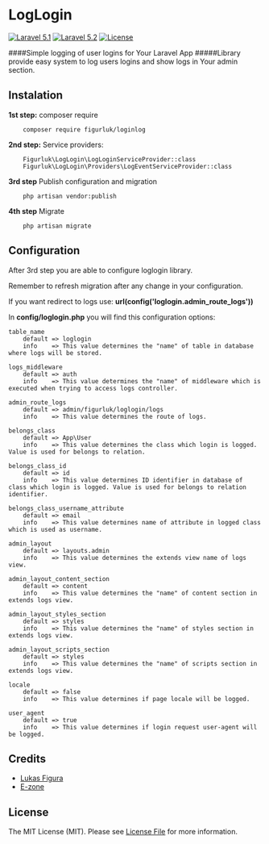 # LogLogin

<p>
<a href="http://laravel.com"><img src="https://camo.githubusercontent.com/b39775ee51ff26f09a54df240ba8b013ceec340c/68747470733a2f2f696d672e736869656c64732e696f2f62616467652f4c61726176656c2d352e312d6f72616e67652e7376673f7374796c653d666c61742d737175617265" alt="Laravel 5.1" data-canonical-src="https://img.shields.io/badge/Laravel-5.1-orange.svg?style=flat-square" style="max-width:100%;"></a>
<a href="http://laravel.com"><img src="https://camo.githubusercontent.com/bc2eee937a689297a19a2db59b798c2b24b5321c/68747470733a2f2f696d672e736869656c64732e696f2f62616467652f4c61726176656c2d352e322d6f72616e67652e7376673f7374796c653d666c61742d737175617265" alt="Laravel 5.2" data-canonical-src="https://img.shields.io/badge/Laravel-5.2-orange.svg?style=flat-square" style="max-width:100%;"></a>
<a href="https://raw.githubusercontent.com/figurluk/loglogin/master/LICENSE"><img src="https://img.shields.io/badge/license-MIT-blue.svg?style=flat-square" alt="License" style="max-width:100%;"></a>
</p>

####Simple logging of user logins for Your Laravel App
#####Library provide easy system to log users logins and show logs in Your admin section.

## Instalation
**1st step:** composer require 

        composer require figurluk/loginlog

**2nd step:** Service providers:
                
        Figurluk\LogLogin\LogLoginServiceProvider::class
        Figurluk\LogLogin\Providers\LogEventServiceProvider::class
        
**3rd step** Publish configuration and migration

        php artisan vendor:publish

**4th step** Migrate

        php artisan migrate


## Configuration

After 3rd step you are able to configure loglogin library. 

Remember to refresh migration after any change in your configuration.

If you want redirect to logs use: **url(config('loglogin.admin_route_logs'))**

In **config/loglogin.php** you will find this configuration options:

    table_name
        default => loglogin
        info    => This value determines the "name" of table in database where logs will be stored.
         
    logs_middleware
        default => auth
        info    => This value determines the "name" of middleware which is executed when trying to access logs controller.
         
    admin_route_logs
        default => admin/figurluk/loglogin/logs
        info    => This value determines the route of logs.
         
    belongs_class
        default => App\User
        info    => This value determines the class which login is logged. Value is used for belongs to relation.
         
    belongs_class_id
        default => id
        info    => This value determines ID identifier in database of class which login is logged. Value is used for belongs to relation identifier.
         
    belongs_class_username_attribute
        default => email
        info    => This value determines name of attribute in logged class which is used as username.
         
    admin_layout
        default => layouts.admin
        info    => This value determines the extends view name of logs view.
         
    admin_layout_content_section
        default => content
        info    => This value determines the "name" of content section in extends logs view. 
 
    admin_layout_styles_section
        default => styles
        info    => This value determines the "name" of styles section in extends logs view.
         
    admin_layout_scripts_section
        default => styles
        info    => This value determines the "name" of scripts section in extends logs view.

    locale
        default => false
        info    => This value determines if page locale will be logged. 

    user_agent
        default => true
        info    => This value determines if login request user-agent will be logged.
         

## Credits

- [Lukas Figura](https://github.com/figurluk)
- [E-zone](https://github.com/e-zone-technologies)

## License

The MIT License (MIT). Please see [License File](LICENSE.md) for more information.
